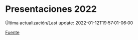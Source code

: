 # Presentaciones 2022

Última actualización/Last update: 2022-01-12T19:57:01-06:00

 [Fuente](https://www.gob.mx/salud/documentos/presentaciones-2022)
